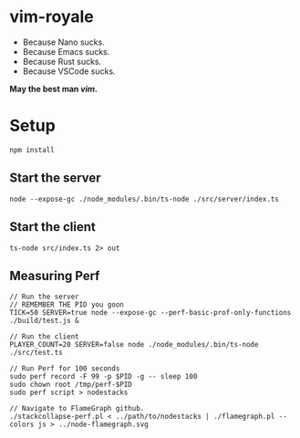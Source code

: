 # vim-royale
* Because Nano sucks.
* Because Emacs sucks.
* Because Rust sucks.
* Because VSCode sucks.

**May the best man *vim*.**

# Setup
`npm install`

## Start the server
`node --expose-gc ./node_modules/.bin/ts-node ./src/server/index.ts`

## Start the client
`ts-node src/index.ts 2> out`

## Measuring Perf
```
// Run the server
// REMEMBER THE PID you goon
TICK=50 SERVER=true node --expose-gc --perf-basic-prof-only-functions ./build/test.js &

// Run the client
PLAYER_COUNT=20 SERVER=false node ./node_modules/.bin/ts-node ./src/test.ts

// Run Perf for 100 seconds
sudo perf record -F 99 -p $PID -g -- sleep 100
sudo chown root /tmp/perf-$PID
sudo perf script > nodestacks

// Navigate to FlameGraph github.
./stackcollapse-perf.pl < ../path/to/nodestacks | ./flamegraph.pl --colors js > ../node-flamegraph.svg
```

